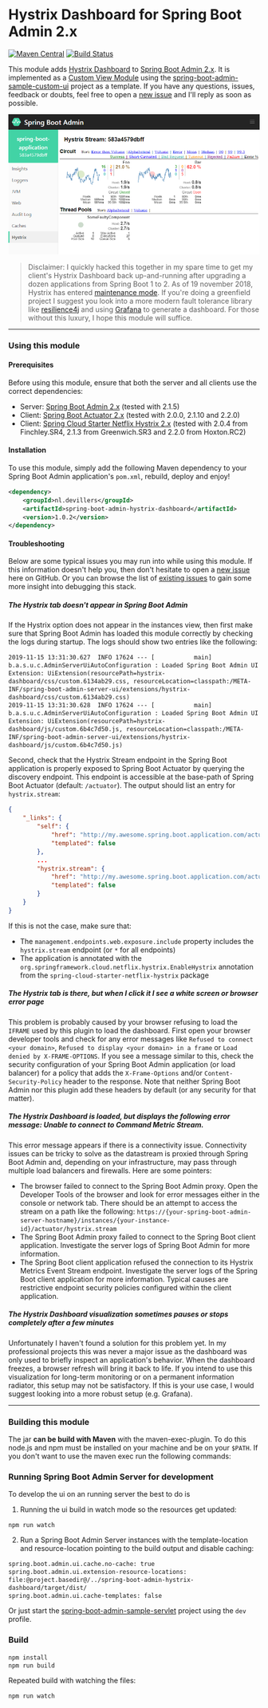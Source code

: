 # Hystrix Dashboard for Spring Boot Admin 2.x

[![Maven Central](https://img.shields.io/maven-central/v/nl.devillers/spring-boot-admin-hystrix-dashboard.svg?label=Maven%20Central)](https://search.maven.org/search?q=g:%22nl.devillers%22%20AND%20a:%22spring-boot-admin-hystrix-dashboard%22)
[![Build Status](https://travis-ci.com/MartinDevillers/spring-boot-admin-hystrix-dashboard.svg?branch=master)](https://travis-ci.com/MartinDevillers/spring-boot-admin-hystrix-dashboard)

This module adds [Hystrix Dashboard](https://github.com/Netflix-Skunkworks/hystrix-dashboard/) to 
[Spring Boot Admin 2.x](https://github.com/codecentric/spring-boot-admin). It is implemented as a 
[Custom View Module](https://codecentric.github.io/spring-boot-admin/current/#customizing-custom-views) using the 
[spring-boot-admin-sample-custom-ui](https://github.com/codecentric/spring-boot-admin/tree/master/spring-boot-admin-samples/spring-boot-admin-sample-custom-ui/) 
project as a template. If you have any questions, issues, feedback or doubts, feel free to open a [new issue](https://github.com/MartinDevillers/spring-boot-admin-hystrix-dashboard/issues/new) and I'll reply as soon as possible.

![Screenshot dashboard](./images/sba-hystrix.png)

> Disclaimer: I quickly hacked this together in my spare time to get my client's Hystrix Dashboard back up-and-running after upgrading a dozen applications from Spring Boot 1 to 2. As of 19 november 2018, Hystrix has entered 
[maintenance mode](https://github.com/Netflix/Hystrix/pull/1904). If you're doing a greenfield project I suggest you look into a more modern fault tolerance library like [resilience4j](https://github.com/resilience4j/resilience4j) 
and using [Grafana](https://resilience4j.readme.io/docs/grafana-1) to generate a dashboard. For those without this luxury, I hope this module will suffice. 

---
### Using this module

#### Prerequisites
Before using this module, ensure that both the server and all clients use the correct dependencies:
* Server: [Spring Boot Admin 2.x](https://github.com/codecentric/spring-boot-admin) (tested with 2.1.5)
* Client: [Spring Boot Actuator 2.x](https://docs.spring.io/spring-boot/docs/current/reference/html/production-ready-features.html) (tested with 2.0.0, 2.1.10 and 2.2.0)
* Client: [Spring Cloud Starter Netflix Hystrix 2.x](https://cloud.spring.io/spring-cloud-netflix/reference/html/#how-to-include-hystrix) (tested with 2.0.4 from Finchley.SR4, 2.1.3 from Greenwich.SR3 and 2.2.0 from Hoxton.RC2)

#### Installation
To use this module, simply add the following Maven dependency to your Spring Boot Admin application's `pom.xml`, rebuild, deploy and enjoy!
```xml
<dependency>
    <groupId>nl.devillers</groupId>
    <artifactId>spring-boot-admin-hystrix-dashboard</artifactId>
    <version>1.0.2</version>
</dependency>
```

#### Troubleshooting

Below are some typical issues you may run into while using this module. If this information doesn't help you, then don't hesitate to open a [new issue](https://github.com/MartinDevillers/spring-boot-admin-hystrix-dashboard/issues/new) here on GitHub. Or you can browse the list of [existing issues](https://github.com/MartinDevillers/spring-boot-admin-hystrix-dashboard/issues?utf8=%E2%9C%93&q=) to gain some more insight into debugging this stack. 

##### The Hystrix tab doesn't appear in Spring Boot Admin

If the Hystrix option does not appear in the instances view, then first make sure that Spring Boot Admin has loaded this module correctly by checking the logs
during startup. The logs should show two entries like the following:
```
2019-11-15 13:31:30.627  INFO 17624 --- [           main] b.a.s.u.c.AdminServerUiAutoConfiguration : Loaded Spring Boot Admin UI Extension: UiExtension(resourcePath=hystrix-dashboard/css/custom.6134ab29.css, resourceLocation=classpath:/META-INF/spring-boot-admin-server-ui/extensions/hystrix-dashboard/css/custom.6134ab29.css)
2019-11-15 13:31:30.628  INFO 17624 --- [           main] b.a.s.u.c.AdminServerUiAutoConfiguration : Loaded Spring Boot Admin UI Extension: UiExtension(resourcePath=hystrix-dashboard/js/custom.6b4c7d50.js, resourceLocation=classpath:/META-INF/spring-boot-admin-server-ui/extensions/hystrix-dashboard/js/custom.6b4c7d50.js)
```

Second, check that the Hystrix Stream endpoint in the Spring Boot application is properly exposed to Spring Boot Actuator by querying the discovery endpoint. This endpoint is 
accessible at the base-path of Spring Boot Actuator (default: `/actuator`). The output should list an entry for `hystrix.stream`:
```json
{
	"_links": {
		"self": {
			"href": "http://my.awesome.spring.boot.application.com/actuator",
			"templated": false
		},
		...
		"hystrix.stream": {
			"href": "http://my.awesome.spring.boot.application.com/actuator/hystrix.stream",
			"templated": false
		}
	}
}
```
If this is not the case, make sure that:
* The `management.endpoints.web.exposure.include` property includes the `hystrix.stream` endpoint (or `*` for all endpoints)
* The application is annotated with the `org.springframework.cloud.netflix.hystrix.EnableHystrix` annotation from the `spring-cloud-starter-netflix-hystrix` package

##### The Hystrix tab is there, but when I click it I see a white screen or browser error page

This problem is probably caused by your browser refusing to load the `IFRAME` used by this plugin to load the dashboard. First open your browser developer tools and check for any error messages like `Refused to connect <your domain>`, `Refused to display <your domain> in a frame` or `Load denied by X-FRAME-OPTIONS`. If you see a message similar to this, check the security configuration of your Spring Boot Admin application (or load balancer) for a policy that adds the `X-Frame-Options` and/or `Content-Security-Policy` header to the response. Note that neither Spring Boot Admin nor this plugin add these headers by default (or any security for that matter).

##### The Hystrix Dashboard is loaded, but displays the following error message: Unable to connect to Command Metric Stream.

This error message appears if there is a connectivity issue. Connectivity issues can be tricky to solve as the datastream is proxied through Spring Boot Admin and, depending on your infrastructure, may pass through multiple load balancers and firewalls. Here are some pointers:
* The browser failed to connect to the Spring Boot Admin proxy. Open the Developer Tools of the browser and look for error messages either in the console or network tab. There should be an attempt to access the stream on a path like the following: `https://{your-spring-boot-admin-server-hostname}/instances/{your-instance-id}/actuator/hystrix.stream`
* The Spring Boot Admin proxy failed to connect to the Spring Boot client application. Investigate the server logs of Spring Boot Admin for more information.
* The Spring Boot client application refused the connection to its Hystrix Metrics Event Stream endpoint. Investigate the server logs of the Spring Boot client application for more information. Typical causes are restrictive endpoint security policies configured within the client application. 

##### The Hystrix Dashboard visualization sometimes pauses or stops completely after a few minutes

Unfortunately I haven't found a solution for this problem yet. In my professional projects this was never a major issue as the dashboard was only used to briefly inspect an application's behavior. When the dashboard freezes, a browser refresh will bring it back to life. If you intend to use this visualization for long-term monitoring or on a permanent information radiator, this setup may not be satisfactory. If this is your use case, I would suggest looking into a more robust setup (e.g. Grafana).

---
### Building this module
The jar **can be build with Maven** with the maven-exec-plugin. To do this node.js and npm must be installed on your machine and be on your `$PATH`.
If you don't want to use the maven exec run the following commands:

### Running Spring Boot Admin Server for development
To develop the ui on an running server the best to do is

1. Running the ui build in watch mode so the resources get updated:
```shell
npm run watch
```
2. Run a Spring Boot Admin Server instances with the template-location and resource-location pointing to the build output and disable caching:
```
spring.boot.admin.ui.cache.no-cache: true
spring.boot.admin.ui.extension-resource-locations: file:@project.basedir@/../spring-boot-admin-hystrix-dashboard/target/dist/
spring.boot.admin.ui.cache-templates: false
```
Or just start the [spring-boot-admin-sample-servlet](../spring-boot-admin-sample-servlet) project using the `dev` profile.

### Build
```shell
npm install
npm run build
```

Repeated build with watching the files:
```shell
npm run watch
```
